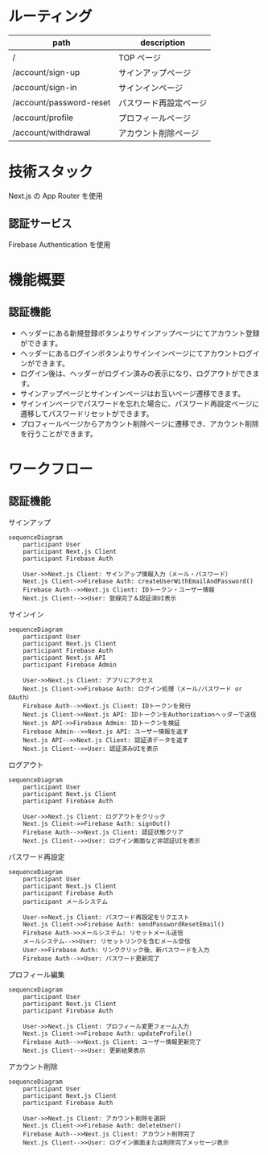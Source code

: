 # ルーティング

| path                    | description            |
| ----------------------- | ---------------------- |
| /                       | TOP ページ             |
| /account/sign-up        | サインアップページ     |
| /account/sign-in        | サインインページ       |
| /account/password-reset | パスワード再設定ページ |
| /account/profile        | プロフィールページ     |
| /account/withdrawal     | アカウント削除ページ   |

# 技術スタック

Next.js の App Router を使用

## 認証サービス

Firebase Authentication を使用

# 機能概要

## 認証機能

- ヘッダーにある新規登録ボタンよりサインアップページにてアカウント登録ができます。
- ヘッダーにあるログインボタンよりサインインページにてアカウントログインができます。
- ログイン後は、ヘッダーがログイン済みの表示になり、ログアウトができます。
- サインアップページとサインインページはお互いページ遷移できます。
- サインインページでパスワードを忘れた場合に、パスワード再設定ページに遷移してパスワードリセットができます。
- プロフィールページからアカウント削除ページに遷移でき、アカウント削除を行うことができます。

# ワークフロー

## 認証機能

サインアップ

```mermaid
sequenceDiagram
    participant User
    participant Next.js Client
    participant Firebase Auth

    User->>Next.js Client: サインアップ情報入力（メール・パスワード）
    Next.js Client->>Firebase Auth: createUserWithEmailAndPassword()
    Firebase Auth-->>Next.js Client: IDトークン・ユーザー情報
    Next.js Client-->>User: 登録完了＆認証済UI表示
```

サインイン

```mermaid
sequenceDiagram
    participant User
    participant Next.js Client
    participant Firebase Auth
    participant Next.js API
    participant Firebase Admin

    User->>Next.js Client: アプリにアクセス
    Next.js Client->>Firebase Auth: ログイン処理（メール/パスワード or OAuth）
    Firebase Auth-->>Next.js Client: IDトークンを発行
    Next.js Client->>Next.js API: IDトークンをAuthorizationヘッダーで送信
    Next.js API->>Firebase Admin: IDトークンを検証
    Firebase Admin-->>Next.js API: ユーザー情報を返す
    Next.js API-->>Next.js Client: 認証済データを返す
    Next.js Client-->>User: 認証済みUIを表示
```

ログアウト

```mermaid
sequenceDiagram
    participant User
    participant Next.js Client
    participant Firebase Auth

    User->>Next.js Client: ログアウトをクリック
    Next.js Client->>Firebase Auth: signOut()
    Firebase Auth-->>Next.js Client: 認証状態クリア
    Next.js Client-->>User: ログイン画面など非認証UIを表示
```

パスワード再設定

```mermaid
sequenceDiagram
    participant User
    participant Next.js Client
    participant Firebase Auth
    participant メールシステム

    User->>Next.js Client: パスワード再設定をリクエスト
    Next.js Client->>Firebase Auth: sendPasswordResetEmail()
    Firebase Auth->>メールシステム: リセットメール送信
    メールシステム-->>User: リセットリンクを含むメール受信
    User->>Firebase Auth: リンククリック後、新パスワードを入力
    Firebase Auth-->>User: パスワード更新完了
```

プロフィール編集

```mermaid
sequenceDiagram
    participant User
    participant Next.js Client
    participant Firebase Auth

    User->>Next.js Client: プロフィール変更フォーム入力
    Next.js Client->>Firebase Auth: updateProfile()
    Firebase Auth-->>Next.js Client: ユーザー情報更新完了
    Next.js Client-->>User: 更新結果表示
```

アカウント削除

```mermaid
sequenceDiagram
    participant User
    participant Next.js Client
    participant Firebase Auth

    User->>Next.js Client: アカウント削除を選択
    Next.js Client->>Firebase Auth: deleteUser()
    Firebase Auth-->>Next.js Client: アカウント削除完了
    Next.js Client-->>User: ログイン画面または削除完了メッセージ表示
```

